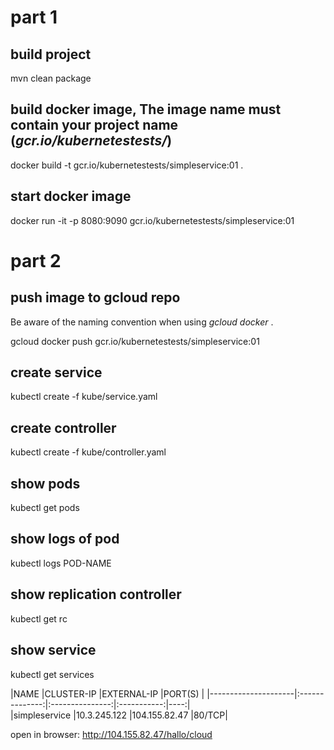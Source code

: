 # part 1
## build project

mvn clean package

## build docker image, The image name must contain your project name (*gcr.io/kubernetestests/*)
docker build -t gcr.io/kubernetestests/simpleservice:01 .

## start docker image
docker run -it -p 8080:9090 gcr.io/kubernetestests/simpleservice:01


# part 2

## push image to gcloud repo

Be aware of the naming convention when using *gcloud docker* . 

gcloud docker push gcr.io/kubernetestests/simpleservice:01

## create service
kubectl create -f kube/service.yaml

## create controller
kubectl create -f kube/controller.yaml


## show pods
kubectl get pods

## show logs of pod

kubectl logs POD-NAME

## show replication controller
kubectl get rc

## show service
kubectl get services

|NAME            |CLUSTER-IP     |EXTERNAL-IP     |PORT(S)     |
|---------------------|:--------------:|:---------------:|:-----------:|----:|  
|simpleservice   |10.3.245.122   |104.155.82.47   |80/TCP|      

open in browser: http://104.155.82.47/hallo/cloud